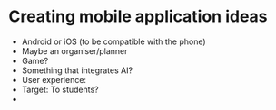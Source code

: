 # Creating mobile application ideas
- Android or iOS (to be compatible with the phone)
- Maybe an organiser/planner
- Game?
- Something that integrates AI? 
- User experience:
- Target: To students?
- 
